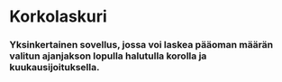 # Korkolaskuri
### Yksinkertainen sovellus, jossa voi laskea pääoman määrän valitun ajanjakson lopulla halutulla korolla ja kuukausijoituksella. 
